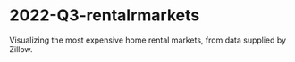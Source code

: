 # 2022-Q3-rentalrmarkets
Visualizing the most expensive home rental markets, from data supplied by Zillow.
